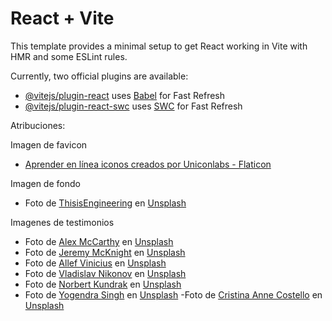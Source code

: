 # React + Vite

This template provides a minimal setup to get React working in Vite with HMR and some ESLint rules.

Currently, two official plugins are available:

- [@vitejs/plugin-react](https://github.com/vitejs/vite-plugin-react/blob/main/packages/plugin-react/README.md) uses [Babel](https://babeljs.io/) for Fast Refresh
- [@vitejs/plugin-react-swc](https://github.com/vitejs/vite-plugin-react-swc) uses [SWC](https://swc.rs/) for Fast Refresh

Atribuciones:

Imagen de favicon
- <a href="https://www.flaticon.es/iconos-gratis/aprender-en-linea" title="aprender en línea iconos">Aprender en línea iconos creados por Uniconlabs - Flaticon</a>

Imagen de fondo
- Foto de <a href="https://unsplash.com/es/@thisisengineering?utm_content=creditCopyText&utm_medium=referral&utm_source=unsplash">ThisisEngineering</a> en <a href="https://unsplash.com/es/fotos/mujer-con-camiseta-sin-mangas-azul-de-pie-junto-a-la-pared-blanca-TXxiFuQLBKQ?utm_content=creditCopyText&utm_medium=referral&utm_source=unsplash">Unsplash</a>

Imagenes de testimonios
- Foto de <a href="https://unsplash.com/es/@4lexmccarthy?utm_content=creditCopyText&utm_medium=referral&utm_source=unsplash">Alex McCarthy</a> en <a href="https://unsplash.com/es/fotos/hombre-con-chaqueta-de-cuero-marron-sonriendo-RGKdWJOUFH0?utm_content=creditCopyText&utm_medium=referral&utm_source=unsplash">Unsplash</a>
- Foto de <a href="https://unsplash.com/es/@jeremymcknight?utm_content=creditCopyText&utm_medium=referral&utm_source=unsplash">Jeremy McKnight</a> en <a href="https://unsplash.com/es/fotos/hombre-sosteniendo-la-parte-posterior-de-su-cabeza-mientras-sonrie-cerca-de-la-pared-de-ladrillos-ix9I7kfMpcc?utm_content=creditCopyText&utm_medium=referral&utm_source=unsplash">Unsplash</a>
- Foto de <a href="https://unsplash.com/es/@seteph?utm_content=creditCopyText&utm_medium=referral&utm_source=unsplash">Allef Vinicius</a> en <a href="https://unsplash.com/es/fotos/mujer-sentada-en-la-silla-de-la-escalera-al-lado-de-la-mesa-RTiPK6GPBxg?utm_content=creditCopyText&utm_medium=referral&utm_source=unsplash">Unsplash</a>
- Foto de <a href="https://unsplash.com/es/@memtor?utm_content=creditCopyText&utm_medium=referral&utm_source=unsplash">Vladislav Nikonov</a> en <a href="https://unsplash.com/es/fotos/mujer-sonriente-con-camisa-de-manga-larga-blanca-y-gris-XyoRtTE5P9U?utm_content=creditCopyText&utm_medium=referral&utm_source=unsplash">Unsplash</a>
- Foto de <a href="https://unsplash.com/es/@trebron?utm_content=creditCopyText&utm_medium=referral&utm_source=unsplash">Norbert Kundrak</a> en <a href="https://unsplash.com/es/fotos/hombre-con-chaqueta-de-mezclilla-azul-abotonada-sentado-al-lado-de-la-valla-verde-6s8U4eidWkQ?utm_content=creditCopyText&utm_medium=referral&utm_source=unsplash">Unsplash</a>
- Foto de <a href="https://unsplash.com/es/@yogendras31?utm_content=creditCopyText&utm_medium=referral&utm_source=unsplash">Yogendra Singh</a> en <a href="https://unsplash.com/es/fotos/hombre-con-sudadera-con-capucha-con-cremallera-azul-y-roja-uaf22qQ-ZQM?utm_content=creditCopyText&utm_medium=referral&utm_source=unsplash">Unsplash</a>
-Foto de <a href="https://unsplash.com/es/@lightupphotos?utm_content=creditCopyText&utm_medium=referral&utm_source=unsplash">Cristina Anne Costello</a> en <a href="https://unsplash.com/es/fotos/una-mujer-con-una-camisa-roja-blanca-y-azul-mirando-a-la-camara-7bVXpukYxJY?utm_content=creditCopyText&utm_medium=referral&utm_source=unsplash">Unsplash</a>
      

